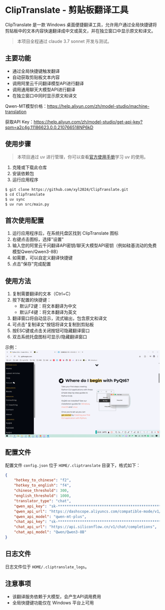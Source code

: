 # ClipTranslate - 剪贴板翻译工具

ClipTranslate 是一款 Windows 桌面便捷翻译工具，允许用户通过全局快捷键将剪贴板中的文本内容快速翻译成中文或英文，并在独立窗口中显示原文和译文。

> 本项目全程通过 claude 3.7 sonnet 开发与测试。

## 主要功能

- 通过全局快捷键触发翻译
- 自动获取剪贴板文本内容
- 调用阿里云千问翻译模型API进行翻译
- 调用通用聊天大模型API进行翻译
- 在独立窗口中同时显示原文和译文

Qwen-MT模型价格：https://help.aliyun.com/zh/model-studio/machine-translation

获取API Key：https://help.aliyun.com/zh/model-studio/get-api-key?spm=a2c4g.11186623.0.0.210766518NP6kD

## 使用步骤

> 本项目通过 uv 进行管理，你可以查看[官方使用手册](https://docs.astral.sh/uv/)学习 uv 的使用。

1. 克隆或下载此仓库
2. 安装依赖包
3. 运行应用程序
```
$ git clone https://github.com/xyl2024/ClipTranslate.git
$ cd ClipTranslate
$ uv sync
$ uv run src/main.py
```

## 首次使用配置

1. 运行应用程序后，在系统托盘区找到 ClipTranslate 图标
2. 右键点击图标，选择"设置"
3. 输入您的阿里云千问翻译API密钥/聊天大模型API密钥（例如硅基流动的免费模型Qwen/Qwen3-8B）
4. 如需要，可以自定义翻译快捷键
5. 点击"保存"完成配置

## 使用方法

1. 复制需要翻译的文本（Ctrl+C）
2. 按下配置的快捷键：
   - 默认F2键：将文本翻译为中文
   - 默认F4键：将文本翻译为英文
3. 翻译窗口将自动显示，流式输出，包含原文和译文
4. 可点击"复制译文"按钮将译文复制到剪贴板
5. 按ESC键或点击关闭按钮可隐藏翻译窗口
6. 双击系统托盘图标可显示/隐藏翻译窗口

示例：
![](assets/usage.gif)

## 配置文件

配置文件 `config.json` 位于 `HOME/.cliptranslate` 目录下，格式如下：

```json
{
    "hotkey_to_chinese": "f2",
    "hotkey_to_english": "f4",
    "chinese_threshold": 300,
    "english_threshold": 1000,
    "translator_type": "chat",
    "qwen_api_key": "sk-************************************************",
    "qwen_api_url": "https://dashscope.aliyuncs.com/compatible-mode/v1/chat/completions",
    "qwen_api_model": "qwen-mt-plus",
    "chat_api_key": "sk-************************************************",
    "chat_api_url": "https://api.siliconflow.cn/v1/chat/completions",
    "chat_api_model": "Qwen/Qwen3-8B"
}
```

## 日志文件

日志文件位于 `HOME/.cliptranslate_logs`。

## 注意事项

- 该翻译服务依赖于大模型，会产生API调用费用
- 全局快捷键功能仅在 Windows 平台上可用